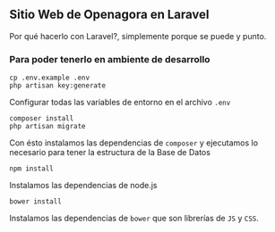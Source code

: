 ## Sitio Web de Openagora en Laravel

Por qué hacerlo con Laravel?, simplemente porque se puede y punto.

### Para poder tenerlo en ambiente de desarrollo
```
cp .env.example .env
php artisan key:generate
```
Configurar todas las variables de entorno en el archivo `.env`

```
composer install
php artisan migrate
```
Con ésto instalamos las dependencias de `composer` y ejecutamos lo necesario para tener la estructura de la Base de Datos 

```
npm install
```
Instalamos las dependencias de node.js

```
bower install
```
Instalamos las dependencias de `bower` que son librerías de `JS` y `CSS`.

